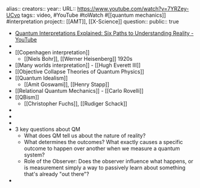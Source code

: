 alias::
creators:: 
year::
URL:: https://www.youtube.com/watch?v=7YRZey-UCvo
tags:: video, #YouTube #toWatch #[[quantum mechanics]] #interpretation 
project:: [[AMT]], [[X-Science]] 
question::
public:: true

- [Quantum Interpretations Explained: Six Paths to Understanding Reality - YouTube](https://www.youtube.com/watch?v=7YRZey-UCvo)
-
- [[Copenhagen interpretation]]
	- [[Niels Bohr]], [[Werner Heisenberg]] 1920s
- [[Many worlds interpretation]] - [[Hugh Everett III]]
- [[Objective Collapse Theories of Quantum Physics]]
- [[Quantum Idealism]]
	- [[Amit Goswami]], [[Henry Stapp]]
- [[Relational Quantum Mechanics]] - [[Carlo Rovelli]]
- [[QBism]]
	- [[Christopher Fuchs]], [[Rudiger Schack]]
-
-
-
- 3 key questions about QM
	- What does QM tell us about the nature of reality?
	- What determines the outcomes? What exactly causes a specific outcome to happen over another when we measure a quantum system?
	- Role of the Observer: Does the observer influence what happens, or is measurement simply a way to passively learn about something that's already "out there"?
-